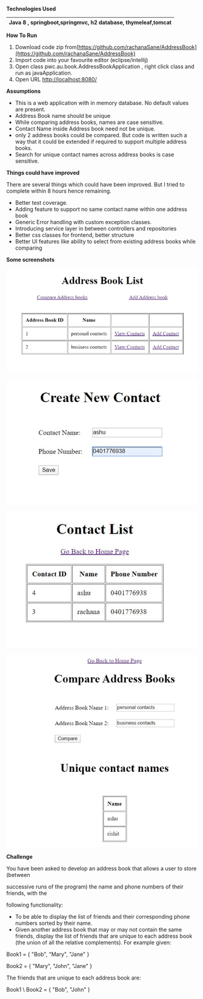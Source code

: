 **Technologies Used**

| Java 8 , springboot,springmvc, h2 database, thymeleaf,tomcat |
| --- |

**How To Run**

1. Download code zip from[https://github.com/rachanaSane/AddressBook](https://github.com/rachanaSane/AddressBook)
2. Import code into your favourite editor (eclipse/intellij)
3. Open class pwc.au.book.AddressBookApplication , right click class and run as javaApplication.
4. Open URL [http://localhost:8080/](http://localhost:8080/)

**Assumptions**

- This is a web application with in memory database. No default values are present.
- Address Book name should be unique
- While comparing address books, names are case sensitive.
- Contact Name inside Address book need not be unique.
- only 2 address books could be compared. But code is written such a way that it could be extended if required to support multiple address books.
-  Search for unique contact names across address books is case sensitive.

**Things could have improved**

There are several things which could have been improved. But I tried to complete within 8 hours hence remaining.

- Better test coverage.
- Adding feature to support no same contact name within one address book
- Generic Error handling with custom exception classes.
- Introducing service layer in between controllers and repositories
- Better css classes for frontend, better structure
- Better UI features like ability to select from existing address books while comparing

**Some screenshots**

 ![](images/listAddressBooks.jpg)

![](images/createNewContact.jpg)

![](images/listContacts.jpg)

![](images/compareAddressBooks.jpg)


**Challenge**

You have been asked to develop an address book that allows a user to store (between

successive runs of the program) the name and phone numbers of their friends, with the

following functionality:

- To be able to display the list of friends and their corresponding phone numbers sorted by their name.
- Given another address book that may or may not contain the same friends, display the list of friends that are unique to each address book (the union of all the relative complements). For example given:

Book1 = { &quot;Bob&quot;, &quot;Mary&quot;, &quot;Jane&quot; }

Book2 = { &quot;Mary&quot;, &quot;John&quot;, &quot;Jane&quot; }

The friends that are unique to each address book are:

Book1 \ Book2 = { &quot;Bob&quot;, &quot;John&quot; }
